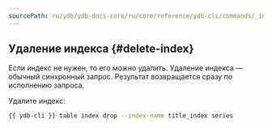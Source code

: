 ```yaml
---
sourcePath: ru/ydb/ydb-docs-core/ru/core/reference/ydb-cli/commands/_includes/operations-index/delete-index.md
---
```

## Удаление индекса {#delete-index}

Если индекс не нужен, то его можно удалить. Удаление индекса — обычный синхронный запрос. Результат возвращается сразу по исполнению запроса.

Удалите индекс:

```bash
{{ ydb-cli }} table index drop --index-name title_index series
```

